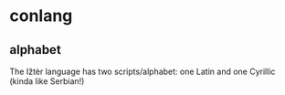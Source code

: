 # conlang

## alphabet
The Ižtèr language has two scripts/alphabet: one Latin and one Cyrillic (kinda like Serbian!)
